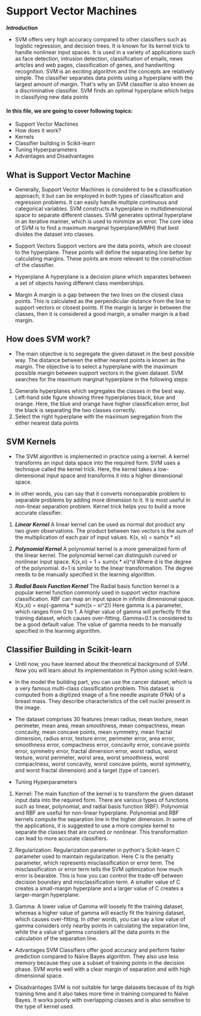 # Support Vector Machines
***Introduction***
* SVM offers very high accuracy compared to other classifiers such as logistic regression, and decision trees.
  It is known for its kernel trick to handle nonlinear input spaces.
  It is used in a variety of applications such as face detection, intrusion detection, classification of emails,
  news articles and web pages, classification of genes, and handwriting recognition.
  SVM is an exciting algorithm and the concepts are relatively simple.
  The classifier separates data points using a hyperplane with the largest amount of margin.
  That's why an SVM classifier is also known as a discriminative classifier. SVM finds an optimal hyperplane which helps in classifying new data points
  
 #### In this file, we are going to cover following topics:
  
 * Support Vector Machines
 *	How does it work?
 *	Kernels
 *	Classifier building in Scikit-learn
 *	Tuning Hyperparameters
 *	Advantages and Disadvantages
  
## What is Support Vector Machine

* Generally, Support Vector Machines is considered to be a classification approach, it but can be employed in both types of classification and regression problems.
  It can easily handle multiple continuous and categorical variables. SVM constructs a hyperplane in multidimensional space to separate different classes.
  SVM generates optimal hyperplane in an iterative manner, which is used to minimize an error.
  The core idea of SVM is to find a maximum marginal hyperplane(MMH) that best divides the dataset into classes.
  
* Support Vectors
    Support vectors are the data points, which are closest to the hyperplane. These points will define the separating line better by calculating margins.
    These points are more relevant to the construction of the classifier.
    
* Hyperplane
   A hyperplane is a decision plane which separates between a set of objects having different class memberships.
   
* Margin
  A margin is a gap between the two lines on the closest class points. This is calculated as the perpendicular distance from the line to support vectors or
  closest points. If the margin is larger in between the classes, then it is considered a good margin, a smaller margin is a bad margin.
  
## How does SVM work?

 * The main objective is to segregate the given dataset in the best possible way. The distance between the either nearest points is known as the margin.
   The objective is to select a hyperplane with the maximum possible margin between support vectors in the given dataset. SVM searches for the maximum
   marginal hyperplane in the following steps:
1. Generate hyperplanes which segregates the classes in the best way. Left-hand side figure showing three hyperplanes black, blue and orange.
    Here, the blue and orange have higher classification error, but the black is separating the two classes correctly.
2. Select the right hyperplane with the maximum segregation from the either nearest data points

## SVM Kernels

* The SVM algorithm is implemented in practice using a kernel. A kernel transforms an input data space into the required form. SVM uses a technique called the kernel trick.
  Here, the kernel takes a low-dimensional input space and transforms it into a higher dimensional space.
  
* In other words, you can say that it converts nonseparable problem to separable problems by adding more dimension to it. It is most useful in non-linear separation problem.
  Kernel trick helps you to build a more accurate classifier.
  
1. ***Linear Kernel*** A linear kernel can be used as normal dot product any two given observations. 
  The product between two vectors is the sum of the multiplication of each pair of input values.
                  K(x, xi) = sum(x * xi)  
2. ***Polynomial Kernel*** A polynomial kernel is a more generalized form of the linear kernel. The polynomial kernel can distinguish curved or nonlinear input space.
                                   K(x,xi) = 1 + sum(x * xi)^d
   Where d is the degree of the polynomial. d=1 is similar to the linear transformation. The degree needs to be manually specified in the learning algorithm.
   
3. ***Radial Basis Function Kernel*** The Radial basis function kernel is a popular kernel function commonly used in support vector machine classification. 
   RBF can map an input space in infinite dimensional space.
                                          K(x,xi) = exp(-gamma * sum((x – xi^2))
   Here gamma is a parameter, which ranges from 0 to 1. A higher value of gamma will perfectly fit the training dataset, which causes over-fitting.
   Gamma=0.1 is considered to be a good default value. The value of gamma needs to be manually specified in the learning algorithm.  
 
 ## Classifier Building in Scikit-learn
 
* Until now, you have learned about the theoretical background of SVM. Now you will learn about its implementation in Python using scikit-learn.

* In the model the building part, you can use the cancer dataset, which is a very famous multi-class classification problem. This dataset is computed
  from a digitized image of a fine needle aspirate (FNA) of a breast mass. They describe characteristics of the cell nuclei present in the image.

* The dataset comprises 30 features (mean radius, mean texture, mean perimeter, mean area, mean smoothness, mean compactness, mean concavity, mean concave points,
  mean symmetry, mean fractal dimension, radius error, texture error, perimeter error, area error, smoothness error, compactness error, concavity error, concave
  points error, symmetry error, fractal dimension error, worst radius, worst texture, worst perimeter, worst area, worst smoothness, worst compactness, worst concavity,
  worst concave points, worst symmetry, and worst fractal dimension) and a target (type of cancer).
  
* Tuning Hyperparameters

1. Kernel: The main function of the kernel is to transform the given dataset input data into the required form. There are various types of functions such as linear, polynomial,
   and radial basis function (RBF). Polynomial and RBF are useful for non-linear hyperplane. Polynomial and RBF kernels compute the separation line in the higher dimension. In
   some of the applications, it is suggested to use a more complex kernel to separate the classes that are curved or nonlinear. This transformation can lead to more accurate
   classifiers.

2. Regularization: Regularization parameter in python's Scikit-learn C parameter used to maintain regularization. Here C is the penalty parameter, which represents
   misclassification or error term. The misclassification or error term tells the SVM optimization how much error is bearable. This is how you can control the trade-off between
   decision boundary and misclassification term. A smaller value of C creates a small-margin hyperplane and a larger value of C creates a larger-margin hyperplane.

3. Gamma: A lower value of Gamma will loosely fit the training dataset, whereas a higher value of gamma will exactly fit the training dataset, which causes over-fitting. In
   other words, you can say a low value of gamma considers only nearby points in calculating the separation line, while the a value of gamma considers all the data points in the
   calculation of the separation line.


* Advantages
  SVM Classifiers offer good accuracy and perform faster prediction compared to Naïve Bayes algorithm. They also use less memory because they use a subset of
  training points in the decision phase. SVM works well with a clear margin of separation and with high dimensional space.

* Disadvantages
  SVM is not suitable for large datasets because of its high training time and it also takes more time in training compared to Naïve Bayes. It works poorly
  with overlapping classes and is also sensitive to the type of kernel used.
 
